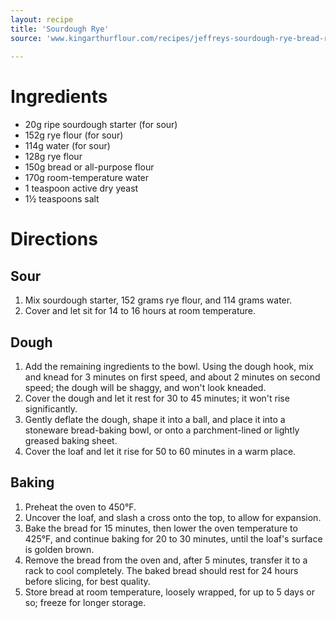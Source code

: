 ```yaml
---
layout: recipe
title: 'Sourdough Rye'
source: 'www.kingarthurflour.com/recipes/jeffreys-sourdough-rye-bread-recipe'
    
---
```


# Ingredients

- 20g ripe sourdough starter (for sour)
- 152g rye flour (for sour)
- 114g water (for sour)
- 128g rye flour
- 150g bread or all-purpose flour
- 170g room-temperature water
- 1 teaspoon active dry yeast
- 1½ teaspoons salt


# Directions

## Sour 

1. Mix sourdough starter, 152 grams rye flour, and 114 grams water. 
2. Cover and let sit for 14 to 16 hours at room temperature.

## Dough 

1. Add the remaining ingredients to the bowl. Using the dough hook, mix and knead for 3 minutes on first speed, and about 2 minutes on second speed; the dough will be shaggy, and won't look kneaded.
2. Cover the dough and let it rest for 30 to 45 minutes; it won't rise significantly.
3. Gently deflate the dough, shape it into a ball, and place it into a stoneware bread-baking bowl, or onto a parchment-lined or lightly greased baking sheet.
4. Cover the loaf and let it rise for 50 to 60 minutes in a warm place.

## Baking 

1. Preheat the oven to 450°F.
2. Uncover the loaf, and slash a cross onto the top, to allow for expansion.
3. Bake the bread for 15 minutes, then lower the oven temperature to 425°F, and continue baking for 20 to 30 minutes, until the loaf's surface is golden brown.
4. Remove the bread from the oven and, after 5 minutes, transfer it to a rack to cool completely. The baked bread should rest for 24 hours before slicing, for best quality.
5. Store bread at room temperature, loosely wrapped, for up to 5 days or so; freeze for longer storage.